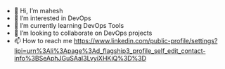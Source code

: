 - 👋 Hi, I’m mahesh
- 👀 I’m interested in DevOps 
- 🌱 I’m currently learning  DevOps Tools
- 💞️ I’m looking to collaborate on  DevOps projects
- 📫 How to reach me https://www.linkedin.com/public-profile/settings?lipi=urn%3Ali%3Apage%3Ad_flagship3_profile_self_edit_contact-info%3BSeAphJGuSAaI3LvyiXHKiQ%3D%3D

<!---
1dmahesh/1dmahesh is a ✨ special ✨ repository because its `README.md` (this file) appears on your GitHub profile.
You can click the Preview link to take a look at your changes.
--->
